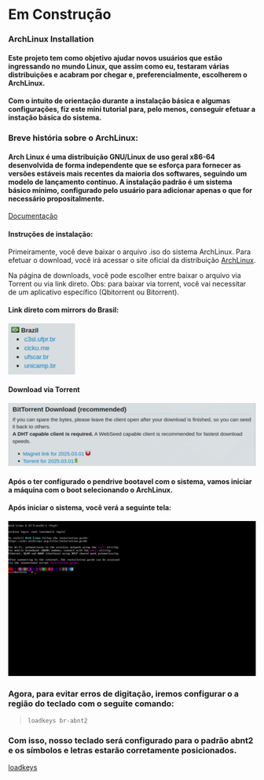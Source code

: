 # Em Construção

### ArchLinux Installation

#### Este projeto tem como objetivo ajudar novos usuários que estão ingressando no mundo Linux, que assim como eu, testaram várias distribuições e acabram por chegar e, preferencialmente, escolherem o ArchLinux.

#### Com o intuito de orientação durante a instalação básica e algumas configurações, fiz este mini tutorial para, pelo menos, conseguir efetuar a instação básica do sistema.

### Breve história sobre o ArchLinux:

#### Arch Linux é uma distribuição GNU/Linux de uso geral x86-64 desenvolvida de forma independente que se esforça para fornecer as versões estáveis ​​mais recentes da maioria dos softwares, seguindo um modelo de lançamento contínuo. A instalação padrão é um sistema básico mínimo, configurado pelo usuário para adicionar apenas o que for necessário propositalmente.

[Documentação](https://wiki.archlinux.org/title/Arch_Linux)

#### Instruções de instalação:


Primeiramente, você deve baixar o arquivo .iso do sistema ArchLinux.
Para efetuar o download, você irá acessar o site oficial da distribuição [ArchLinux](https://archlinux.org/download/).

Na página de downloads, você pode escolher entre baixar o arquivo via Torrent ou via link direto.
Obs: para baixar via torrent, você vai necessitar de um aplicativo específico (Qbitorrent ou Bitorrent).

#### Link direto com mirrors do Brasil:
![Mirrors do Brasil](/assets/mirrors.png )
#### Download via Torrent
![Mirrors do Brasil](/assets/torrents.png)

#### Após o ter configurado o pendrive bootavel com o sistema, vamos iniciar a máquina com o boot selecionando o ArchLinux.

#### Após iniciar o sistema, você verá a seguinte tela:
![](assets/telaInicialArchLinux.png)

### Agora, para evitar erros de digitação, iremos configurar o a região do teclado com o seguite comando:

> ```shell
> loadkeys br-abnt2
> ```

### Com isso, nosso teclado será configurado para o padrão abnt2 e os símbolos e letras estarão corretamente posicionados.

[loadkeys](https://wiki.archlinux.org/title/Linux_console_(Portugu%C3%AAs)/Keyboard_configuration_(Portugu%C3%AAs))
